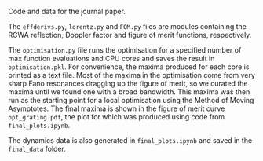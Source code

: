 Code and data for the journal paper.

The `effderivs.py`, `lorentz.py` and `FOM.py` files are modules containing the RCWA reflection, Doppler factor and figure of merit functions, respectively.

The `optimisation.py` file runs the optimisation for a specified number of max function evaluations and CPU cores and saves the result in `optimisation.pkl`. 
For convenience, the maxima produced for each core is printed as a text file. Most of the maxima in the optimisation come from very sharp Fano resonances dragging up the 
figure of merit, so we curated the maxima until we found one with a broad bandwidth. This maxima was then run as the starting point for a local optimisation using the 
Method of Moving Asymptotes. The final maxima is shown in the figure of merit curve `opt_grating.pdf`, the plot for which was produced using code from `final_plots.ipynb`.

The dynamics data is also generated in `final_plots.ipynb` and saved in the `final_data` folder. 

